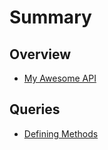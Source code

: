 # Summary

## Overview

* [My Awesome API](README.md)

## Queries

* [Defining Methods](methods.md)

